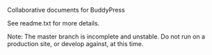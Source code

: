 Collaborative documents for BuddyPress

See readme.txt for more details.

Note: The master branch is incomplete and unstable. Do not run on a production site, or develop against, at this time.
